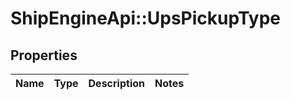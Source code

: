 # ShipEngineApi::UpsPickupType

## Properties
Name | Type | Description | Notes
------------ | ------------- | ------------- | -------------


